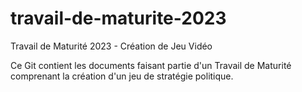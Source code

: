 # travail-de-maturite-2023
Travail de Maturité 2023 - Création de Jeu Vidéo

Ce Git contient les documents faisant partie d'un Travail de Maturité comprenant la création d'un jeu de stratégie politique.